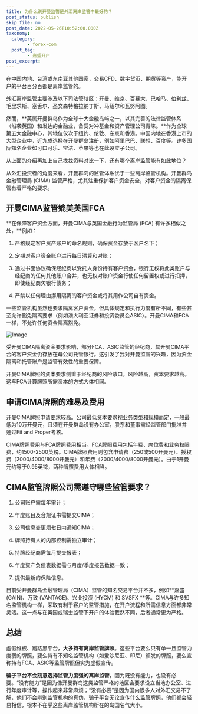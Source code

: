 ```yaml
---
title: 为什么说开曼监管是外汇离岸监管中最好的？
post_status: publish
skip_file: no
post_date: 2022-05-26T10:52:00.000Z
taxonomy:
  category:
        - forex-com
  post_tag:
        - 嘉盛开户
post_excerpt: 
---
```

在中国内地、台湾或东南亚其他国家，交易CFD、数字货币、期货等资产，能开户的平台百分百都是离岸监管的。

外汇离岸监管主要涉及以下司法管辖区：开曼、维京、百慕大、巴哈马、伯利兹、毛里求斯、塞舌尔、圣文森特格拉纳丁斯、马绍尔和瓦努阿图。

然而，**英属开曼群岛作为全球十大金融岛屿之一，以其完善的法律监管体系（沿袭英国）和发达的金融业，备受对冲基金和资产管理公司青睐。**作为全球第五大金融中心，其地位仅次于纽约、伦敦、东京和香港。中国内地在香港上市的大型企业中，近九成选择在开曼群岛注册，例如阿里巴巴、联想、百度等。许多国际知名企业如可口可乐、宝洁、苹果等也在此设立子公司。

从上面的介绍再加上自己找找资料对比一下，还有哪个离岸监管能有如此地位？

从外汇投资者的角度来看，开曼群岛的监管体系优于一些离岸监管机构。开曼群岛金融管理局 (CIMA) 监管严格，尤其注重保护客户资金安全，对客户资金的隔离保管有着严格的要求。

## 开曼CIMA监管媲美英国FCA

**在保障客户资金方面，开曼CIMA与英国金融行为监管局 (FCA) 有许多相似之处，**例如：

1. 严格规定客户资产账户的命名规则，确保资金存放于客户名下；

1. 定期对客户资金账户进行每日清算和对账；

1. 通过书面协议确保经纪商以受托人身份持有客户资金，银行无权将此类账户与经纪商的任何其他账户合并，也无权对账户资金行使任何留置权或进行扣押，即使经纪商欠银行债务；

1. 严禁以任何理由挪用隔离的客户资金或将其用作公司自有资金。

一些监管机构虽然也要求隔离客户资金，但具体规定和执行力度有所不同，有些甚至允许豁免隔离要求（例如澳大利亚证券和投资委员会ASIC）。开曼CIMA和FCA一样，不允许任何资金隔离豁免。

![Image](https://prod-files-secure.s3.us-west-2.amazonaws.com/39ed1227-6d7d-4570-be36-9ccd4a2c4241/bd849744-3fcb-4a37-8312-357962c8f065/image.png?X-Amz-Algorithm=AWS4-HMAC-SHA256&X-Amz-Content-Sha256=UNSIGNED-PAYLOAD&X-Amz-Credential=ASIAZI2LB466SY73VFHT%2F20250512%2Fus-west-2%2Fs3%2Faws4_request&X-Amz-Date=20250512T101346Z&X-Amz-Expires=3600&X-Amz-Security-Token=IQoJb3JpZ2luX2VjECoaCXVzLXdlc3QtMiJHMEUCIQCbG%2BCJX2n3VDM1R%2Bqfk8e%2F90PRg6ySlWwtpOcMijY9eQIgBZG5ClRxkSKZMVZd6i7q7p3Gb5Strx4HkKhBu36a9boqiAQI0%2F%2F%2F%2F%2F%2F%2F%2F%2F%2F%2FARAAGgw2Mzc0MjMxODM4MDUiDCKGRT6AzIEWlSrh3ircA9jqGohC7vYRmMusKKP8ZQyL6zsWWOPh4ippqZ5jTZOm8bQxD3qqGERheQwoXxyHXbUhm0i0fpuGDHuNbPAnejKuVNWz9IL06VVXuVYO4iyZzejSR7KcDdZ2poARXd8OlS%2FQKZiTu0xVG2n%2BHi%2FFNPB3wdAozyRk4G9MeAqfWMxAwKCaYXkH%2Bhw5P6T2738glyDuQJ9qi1sIPOQ1kZX%2BL8uBj5H4vd7VSPA9aRQWzO9ccQ77WtX7cnEhzRx7%2BE2TM2f%2FNR1ylr6a3WkqagEJegnY3yr2mYPnnYiwqatVN9RWDUM2rSqr%2FrwXPdJ9P%2BxTdW17haNxRFJlXysrJ78rPaT49Pl4Ev1onDpBj4C8HVpFOEUO3S1bLTVfQ0g%2BVCVIqS0TFBLm7%2FQDW1HPWlOsVK5K0iT09pFsBoriBmVQG3YZJAEp%2FF5laSUVfmuCpg6YYk3KqdyL4Qk6gJT4Xcl3hDQVcxeaHIndALHQM1ilpgAfpPPe4I%2BkpQs%2F5U9fUkFITmHO4DYLtTlSVsTfd044olM0NJWgkNq8xTW2WJk%2BRqmoAFB2eoTdHNHopNFnq0LfbzIzRwmc1TuNAdWzzyjcNIhW8lPU309ZZm01erEz30wbUrTv6OaRYvLBEi3hMKGAh8EGOqUBlI7FBiDH1IFzeumBJSiQUzSRF1kJFUzuRMHVCgt8bPn9yv5KpckjnhBSdXG7xIPA4F%2B1BK8o8ew88Oh8BVVACNNLublf1Jq%2B0XCdkcvz%2BqUpMDj8fbqkN%2Fz%2B%2F%2Bs2mpgiTbyGfkssJ326jA3mBaenZhh%2Fhbie%2BbqC%2BGykxEr2rXR3qVr4TpPlnvnBj9ZDrZneHg53LlixHwPK6ZVSITcvFT2hKKIp&X-Amz-Signature=049245d23832160fd286ba19e6b694ea653af35af60caee8eda4089dd2b765fa&X-Amz-SignedHeaders=host&x-id=GetObject)

受开曼CIMA隔离资金要求影响，部分FCA、ASIC监管的经纪商，其开曼CIMA平台的客户资金仍存放在母公司托管银行。这引发了我对开曼监管的兴趣，因为资金隔离和托管账户是监管有效性的重要保障。

开曼CIMA牌照的资本要求侧重于经纪商的风险敞口，风险越高，资本要求越高。这与FCA计算牌照所需资本的方式大体相同。

## **申请CIMA牌照的难易及费用**

开曼CIMA牌照申请要求较高。公司最低资本要求视业务类型和规模而定，一般最低为10万开曼元，且须在开曼群岛设有办公室，股东和董事需经监管部门批准并通过Fit and Proper考核。

CIMA牌照费用与FCA牌照费用相当。FCA牌照费用包括年费、席位费和业务权限费，约1500-2500英镑。CIMA牌照费用则包含申请费（250或500开曼元）、授权费（2000/4000/8000开曼元）和年费（2000/4000/8000开曼元）。由于1开曼元约等于0.95英镑，两种牌照费用大体相当。

## CIMA监管牌照公司需遵守哪些监管要求？

1. 公司账户需每年审计；

1. 年度账目及合规证书需提交CIMA；

1. 公司信息变更须七日内通知CIMA；

1. 牌照持有人的内部控制需独立审计；

1. 持牌经纪商需每月提交报表；

1. 年度资产负债表数据需与月度/季度报告数据一致；

1. 提供最新的保险信息。

目前受开曼群岛金融管理局（CIMA）监管的知名交易平台并不多，例如**嘉盛 (GAIN)、万致 (VANTAGE)、兴业投资 (HYCM) 和 SVSFX **等。CIMA与许多知名监管机构一样，采取有利于客户的监管措施，在开户流程和所需信息方面都非常灵活。这一点与在英国或瑞士监管下开户的体验截然不同，后者通常更为严格。

## 总结

虚假维权、跑路黑平台，**大多持有离岸监管牌照**。这些平台要么只有单一且监管力度弱的牌照，要么持有不知名监管机构（如爱沙尼亚、印尼）颁发的牌照，要么宣称持有FCA、ASIC等监管牌照但实为虚假宣传。

**骗子平台不会刻意选择监管力度强的离岸监管**，因为既没有能力，也没有必要。“没有能力”是因为像开曼群岛这类监管严格的地区会要求设立当地办公室、进行年度审计等，操作起来非常麻烦；“没有必要”是因为国内很多人对外汇交易不了解，他们不会辨别监管机构的真伪，骗子平台无论宣传什么监管牌照，他们都会轻易相信，根本不在乎这些离岸监管机构所在的岛国名气大小。
